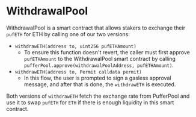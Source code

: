 # WithdrawalPool

WithdrawalPool is a smart contract that allows stakers to exchange their `pufETH` for ETH by calling one of our two versions:
- `withdrawETH(address to, uint256 pufETHAmount)` 
    - To ensure this function doesn't revert, the caller must first approve `pufETHAmount` to the WithdrawalPool smart contract by calling `pufferPool.approve(withdrawalPoolAddress, pufETHAmount)`.
- `withdrawETH(address to, Permit calldata permit)`
    - In this flow, the user is prompted to sign a gasless approval message, and after that is done, the `withdrawETH` is executed.

Both versions of `withdrawETH` fetch the exchange rate from PufferPool and use it to swap `pufETH` for `ETH` if there is enough liquidity in this smart contract.
